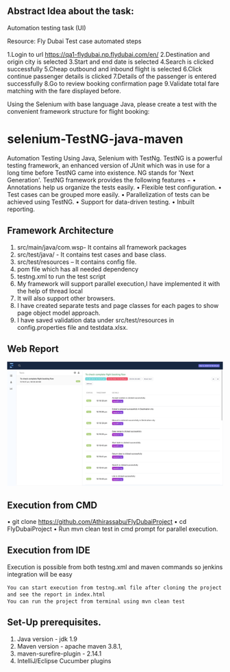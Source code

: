 ## Abstract Idea about the task:
Automation testing task (UI)

Resource: Fly Dubai
Test case automated steps

1.Login to url https://qa1-flydubai.np.flydubai.com/en/
2.Destination and origin city is selected
3.Start and end date is selected
4.Search is clicked successfully
5.Cheap outbound and inbound flight is selected
6.Click continue passenger details is clicked
7.Details of the passenger is entered successfully
8.Go to review booking confirmation page
9.Validate total fare matching with the fare displayed before.

Using the Selenium with base language Java, please create a test with the convenient framework structure for flight booking:

# selenium-TestNG-java-maven
Automation Testing Using Java, Selenium with TestNg.
TestNG is a powerful testing framework, an enhanced version of JUnit which was in use for a long time before TestNG came into existence. NG stands for 'Next Generation'.
TestNG framework provides the following features −
•	Annotations help us organize the tests easily.
•	Flexible test configuration.
•	Test cases can be grouped more easily.
•	Parallelization of tests can be achieved using TestNG.
•	Support for data-driven testing.
•	Inbuilt reporting.

## Framework Architecture

 1. src/main/java/com.wsp- It contains all framework packages
 2.	src/test/java/ - It contains test cases and base class.
 3.	src/test/resources – It contains config file.
 4.	pom file which has all needed dependency
 5.	testng.xml to run the test script
 6.	My framework will support parallel execution,I have implemented it with the help of thread local
 7.	It will also support other browsers.
 8.	I have created separate tests and page classes for each pages to show page object model approach.
 9.	I have saved validation data under src/test/resources in config.properties file and testdata.xlsx.


## Web Report

 <img src="UI-Result.png">
     
## Execution from CMD

•	git clone https://github.com/Athirassabu/FlyDubaiProject
•	cd FlyDubaiProject
•	Run mvn clean test in cmd prompt for parallel execution.

## Execution from IDE
Execution is possible from both testng.xml and maven commands so jenkins integration will be easy

	You can start execution from testng.xml file after cloning the project and see the report in index.html
	You can run the project from terminal using mvn clean test

## Set-Up prerequisites.
1.	Java version - jdk 1.9
2.	Maven version - apache maven 3.8.1,
3.	maven-surefire-plugin - 2.14.1
4.	IntelliJ/Eclipse Cucumber plugins







